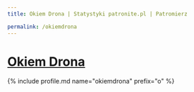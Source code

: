 ```yaml
---
title: Okiem Drona | Statystyki patronite.pl | Patromierz

permalink: /okiemdrona
---
```


# [Okiem Drona](https://patronite.pl/okiemdrona)

{% include profile.md name="okiemdrona" prefix="o" %}
